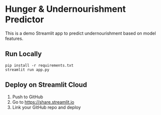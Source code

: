 # Hunger & Undernourishment Predictor

This is a demo Streamlit app to predict undernourishment based on model features.

## Run Locally

```
pip install -r requirements.txt
streamlit run app.py
```

## Deploy on Streamlit Cloud

1. Push to GitHub
2. Go to https://share.streamlit.io
3. Link your GitHub repo and deploy